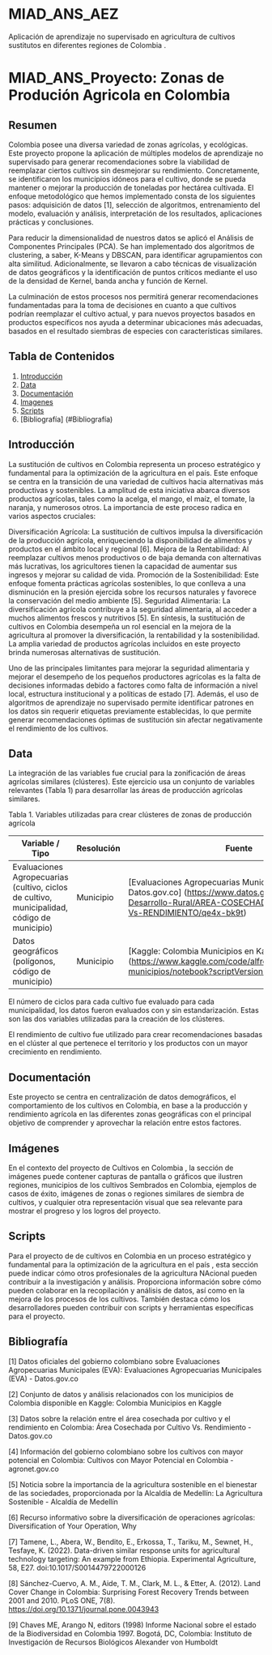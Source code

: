 # MIAD_ANS_AEZ
Aplicación de aprendizaje no supervisado en agricultura de cultivos sustitutos en diferentes regiones de Colombia .

# MIAD_ANS_Proyecto: Zonas de Produción Agricola en Colombia

## Resumen

Colombia posee una diversa variedad de zonas agrícolas, y ecológicas. Este proyecto propone la aplicación de múltiples modelos de aprendizaje no supervisado para generar recomendaciones sobre la viabilidad de reemplazar ciertos cultivos sin desmejorar su rendimiento. Concretamente, se identificaron los municipios idóneos para el cultivo, donde se pueda mantener o mejorar la producción de toneladas por hectárea cultivada. El enfoque metodológico que hemos implementado consta de los siguientes pasos: adquisición de datos [1], selección de algoritmos, entrenamiento del modelo, evaluación y análisis, interpretación de los resultados, aplicaciones prácticas y conclusiones. 

Para reducir la dimensionalidad de nuestros datos se aplicó el Análisis de Componentes Principales (PCA). Se han implementado dos algoritmos de clustering, a saber, K-Means y DBSCAN, para identificar agrupamientos con alta similitud. Adicionalmente, se llevaron a cabo técnicas de visualización de datos geográficos y la identificación de puntos críticos mediante el uso de la densidad de Kernel, banda ancha y función de Kernel. 

La culminación de estos procesos nos permitirá generar recomendaciones fundamentadas para la toma de decisiones en cuanto a que cultivos podrían reemplazar el cultivo actual, y para nuevos proyectos basados en productos específicos nos ayuda a determinar ubicaciones más adecuadas, basados en el resultado siembras de especies con características similares. 


## Tabla de Contenidos

1. [Introducción](#Introducción)
2. [Data](#data)
3. [Documentación](#Documentación)
4. [Imagenes](#Imagenes)
5. [Scripts](#Scripts)
6. [Bibliografía] (#Bibliografía)

## Introducción

La sustitución de cultivos en Colombia representa un proceso estratégico y fundamental para la optimización de la agricultura en el país. Este enfoque se centra en la transición de una variedad de cultivos hacia alternativas más productivas y sostenibles. La amplitud de esta iniciativa abarca diversos productos agrícolas, tales como la acelga, el mango, el maíz, el tomate, la naranja, y numerosos otros. La importancia de este proceso radica en varios aspectos cruciales: 

Diversificación Agrícola: La sustitución de cultivos impulsa la diversificación de la producción agrícola, enriqueciendo la disponibilidad de alimentos y productos en el ámbito local y regional [6]. Mejora de la Rentabilidad: Al reemplazar cultivos menos productivos o de baja demanda con alternativas más lucrativas, los agricultores tienen la capacidad de aumentar sus ingresos y mejorar su calidad de vida. Promoción de la Sostenibilidad: Este enfoque fomenta prácticas agrícolas sostenibles, lo que conlleva a una disminución en la presión ejercida sobre los recursos naturales y favorece la conservación del medio ambiente [5]. Seguridad Alimentaria: La diversificación agrícola contribuye a la seguridad alimentaria, al acceder a muchos alimentos frescos y nutritivos [5]. En síntesis, la sustitución de cultivos en Colombia desempeña un rol esencial en la mejora de la agricultura al promover la diversificación, la rentabilidad y la sostenibilidad. La amplia variedad de productos agrícolas incluidos en este proyecto brinda numerosas alternativas de sustitución. 

Uno de las principales limitantes para mejorar la seguridad alimentaria y mejorar el desempeño de los pequeños productores agrícolas es la falta de decisiones informadas debido a factores como falta de información a nivel local, estructura institucional y a políticas de estado [7]. Además, el uso de algoritmos de aprendizaje no supervisado permite identificar patrones en los datos sin requerir etiquetas previamente establecidas, lo que permite generar recomendaciones óptimas de sustitución sin afectar negativamente el rendimiento de los cultivos. 

## Data
La integración de las variables fue crucial para la zonificación de áreas agrícolas similares (clústeres). Este ejercicio usa un conjunto de variables relevantes (Tabla 1) para desarrollar las áreas de producción agrícolas similares. 

Tabla 1. Variables utilizadas para crear clústeres de zonas de producción agrícola 


| Variable / Tipo | Resolución  | Fuente |
| ------------ | ----------- | ----------- |
| Evaluaciones Agropecuarias (cultivo, ciclos de cultivo, municipalidad, código de municipio)   | Municipio    | [Evaluaciones Agropecuarias Municipales (EVA) - Datos.gov.co] (https://www.datos.gov.co/Agricultura-y-Desarrollo-Rural/AREA-COSECHADA-POR-CULTIVO-Vs-RENDIMIENTO/qe4x-bk9t) |
| Datos geográficos (polígonos, código de municipio)     | Municipio    | [Kaggle: Colombia Municipios en Kaggle] (https://www.kaggle.com/code/alfredomaussa/colombia-municipios/notebook?scriptVersionId=39794627)   |
 

El número de ciclos para cada cultivo fue evaluado para cada municipalidad, los datos fueron evaluados con y sin estandarización. Estas son las dos variables utilizadas para la creación de los clústeres. 

El rendimiento de cultivo fue utilizado para crear recomendaciones basadas en el clúster al que pertenece el territorio y los productos con un mayor crecimiento en rendimiento. 


## Documentación

Este proyecto se centra en centralización de datos demográficos, el comportamiento de los cultivos en Colombia, en base a la producción y rendimiento agrícola en las diferentes zonas geográficas con el principal objetivo de comprender y aprovechar la relación entre estos factores.

## Imágenes

En el contexto del proyecto de Cultivos en Colombia , la sección de imágenes puede contener capturas de pantalla o gráficos que ilustren regiones, municipios de los cultivos Sembrados en Colombia, ejemplos de casos de éxito, imágenes de  zonas o regiones similares de siembra de cultivos, y cualquier otra representación visual que sea relevante para mostrar el progreso y los logros del proyecto.

## Scripts

Para el proyecto de de cultivos en Colombia en un proceso estratégico y fundamental para la optimización de la agricultura en el país , esta sección puede indicar cómo otros profesionales de la agricultura NAcional pueden contribuir a la investigación y análisis. Proporciona información sobre cómo pueden colaborar en la recopilación y análisis de datos, así como en la mejora de los procesos de los cultivos. También destaca cómo los desarrolladores pueden contribuir con scripts y herramientas específicas para el proyecto.

## Bibliografía

[1] Datos oficiales del gobierno colombiano sobre Evaluaciones Agropecuarias Municipales (EVA): Evaluaciones Agropecuarias Municipales (EVA) - Datos.gov.co 

[2] Conjunto de datos y análisis relacionados con los municipios de Colombia disponible en Kaggle: Colombia Municipios en Kaggle 

[3] Datos sobre la relación entre el área cosechada por cultivo y el rendimiento en Colombia: Área Cosechada por Cultivo Vs. Rendimiento - Datos.gov.co 

[4] Información del gobierno colombiano sobre los cultivos con mayor potencial en Colombia: Cultivos con Mayor Potencial en Colombia - agronet.gov.co  

[5] Noticia sobre la importancia de la agricultura sostenible en el bienestar de las sociedades, proporcionada por la Alcaldía de Medellín: La Agricultura Sostenible - Alcaldía de Medellín  

[6] Recurso informativo sobre la diversificación de operaciones agrícolas: Diversification of Your Operation, Why  

[7] Tamene, L., Abera, W., Bendito, E., Erkossa, T., Tariku, M., Sewnet, H.,  Tesfaye, K. (2022). Data-driven similar response units for agricultural technology targeting: An example from Ethiopia. Experimental Agriculture, 58, E27. doi:10.1017/S0014479722000126 

[8] Sánchez-Cuervo, A. M., Aide, T. M., Clark, M. L., & Etter, A. (2012). Land Cover Change in Colombia: Surprising Forest Recovery Trends between 2001 and 2010. PLoS ONE, 7(8). https://doi.org/10.1371/journal.pone.0043943 

[9] Chaves ME, Arango N, editors (1998) Informe Nacional sobre el estado de la Biodiversidad en Colombia 1997. Bogotá, DC, Colombia: Instituto de Investigación de Recursos Biológicos Alexander von Humboldt 

 